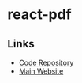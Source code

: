 # react-pdf

<!--
https://github.com/search?q=path%3Aapps+path%3Apackage.json+%22react-pdf%22&type=code

https://not-another-shadcn-clone-web.vercel.app/docs/libraries/pdf
-->

## Links

- [Code Repository](https://github.com/diegomura/react-pdf)
- [Main Website](https://react-pdf.org)
